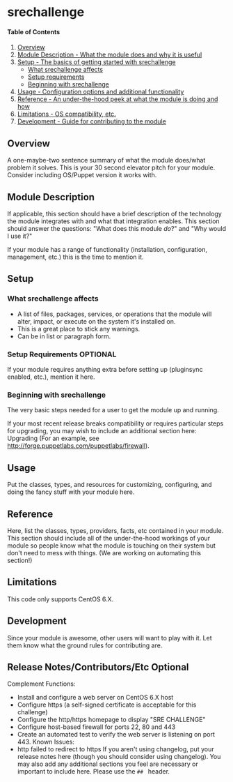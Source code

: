 # srechallenge

#### Table of Contents

1. [Overview](#overview)
2. [Module Description - What the module does and why it is useful](#module-description)
3. [Setup - The basics of getting started with srechallenge](#setup)
    * [What srechallenge affects](#what-srechallenge-affects)
    * [Setup requirements](#setup-requirements)
    * [Beginning with srechallenge](#beginning-with-srechallenge)
4. [Usage - Configuration options and additional functionality](#usage)
5. [Reference - An under-the-hood peek at what the module is doing and how](#reference)
5. [Limitations - OS compatibility, etc.](#limitations)
6. [Development - Guide for contributing to the module](#development)

## Overview

A one-maybe-two sentence summary of what the module does/what problem it solves.
This is your 30 second elevator pitch for your module. Consider including
OS/Puppet version it works with.

## Module Description

If applicable, this section should have a brief description of the technology
the module integrates with and what that integration enables. This section
should answer the questions: "What does this module *do*?" and "Why would I use
it?"

If your module has a range of functionality (installation, configuration,
management, etc.) this is the time to mention it.

## Setup

### What srechallenge affects

* A list of files, packages, services, or operations that the module will alter,
  impact, or execute on the system it's installed on.
* This is a great place to stick any warnings.
* Can be in list or paragraph form.

### Setup Requirements **OPTIONAL**

If your module requires anything extra before setting up (pluginsync enabled,
etc.), mention it here.

### Beginning with srechallenge

The very basic steps needed for a user to get the module up and running.

If your most recent release breaks compatibility or requires particular steps
for upgrading, you may wish to include an additional section here: Upgrading
(For an example, see http://forge.puppetlabs.com/puppetlabs/firewall).

## Usage

Put the classes, types, and resources for customizing, configuring, and doing
the fancy stuff with your module here.

## Reference

Here, list the classes, types, providers, facts, etc contained in your module.
This section should include all of the under-the-hood workings of your module so
people know what the module is touching on their system but don't need to mess
with things. (We are working on automating this section!)

## Limitations

This code only supports CentOS 6.X. 

## Development

Since your module is awesome, other users will want to play with it. Let them
know what the ground rules for contributing are.

## Release Notes/Contributors/Etc **Optional**
Complement Functions:
- Install and configure a web server on CentOS 6.X host
- Configure https (a self-signed certificate is acceptable for this challenge)
- Configure the http/https homepage to display "SRE CHALLENGE"
- Configure host-based firewall for ports 22, 80 and 443
- Create an automated test to verify the web server is listening on port 443. 
Known Issues:
- http failed to redirect to https
If you aren't using changelog, put your release notes here (though you should
consider using changelog). You may also add any additional sections you feel are
necessary or important to include here. Please use the `## ` header.
